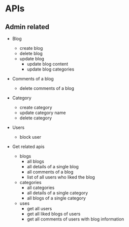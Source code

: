 # APIs

## Admin related
- Blog
  - create blog
  - delete blog
  - update blog
    - update blog content 
    - update blog categories
- Comments of a blog 
  - delete comments of a blog
- Category
  - create category
  - update category name
  - delete category
- Users
  - block user

- Get related apis
  - blogs 
    - all blogs
    - all details of a single blog
    - all comments of a blog
    - list of all users who liked the blog
  - categories 
    - all categories
    - all details of a single category
    - all blogs of a single category
  - uses
    - get all users
    - get all liked blogs of users
    - get all comments of users with blog information
